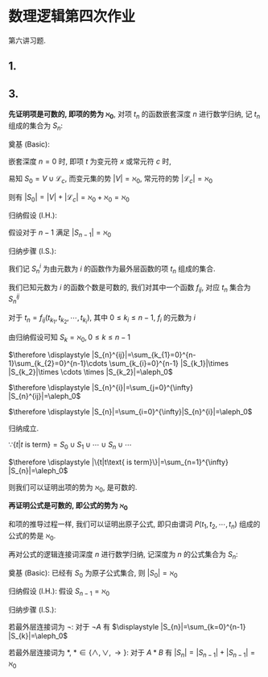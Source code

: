 # 数理逻辑第四次作业

第六讲习题.

## 1.

<!-- ### (1)

对于任何 $\Phi\cap\Psi$ 的有穷子集 $\Delta$

$\because \Delta\subseteq\Phi\cap\Psi$

$\therefore \Delta\subseteq\Phi$, 即 $\Delta$ 也为 $\Phi$ 的有穷子集

$\because Con(\Phi)$

$\therefore \Delta\vdash$ 在 $G$ 中不可证

$\therefore Con(\Phi\cap\Psi)$

### (2)

令 $\Phi=\{A\}, \Psi=\{\lnot A\}$

易知 $\Phi$ 的有穷子集 $\Delta$ 即为 $\{A\}$ 和 $\empty$

并且我们知道 $A\vdash$ 和 $\vdash$ 在 $G$ 中不可证.

同理 $\Psi$ 的有穷子集 $\Delta$ 即为 $\{\lnot A\}$ 和 $\empty$

并且我们知道 $\lnot A\vdash$ 和 $\vdash$ 在 $G$ 中不可证.

而 $\Phi\cup\Psi=\{A, \lnot A\}$

取 $\Delta=\{A, \lnot A\}$

我们有 $\displaystyle \frac{A\vdash A}{A, \lnot A\vdash}\lnot L$

即 $A, \lnot A\vdash$ 在 $G$ 中可证

所以此时 $Con(\Phi\cup\Psi)$ 不成立

即有 $Con(\Phi\cup\Psi)$ 未必成立


## 2.

### (1)

$\because \displaystyle \frac{A\vdash A, B \quad A, B\vdash B}{A, A\to B\vdash B}\to L$

$\therefore$ 存在 $\Phi$ 的有穷子集 $\{A, A\to B\}$ 使得 $\Delta \vdash B$ 可证

由命题 6.7 可知

$\therefore B\in \Phi$

### (2)

对于任何项 $t$

$\because \displaystyle \frac{A[\frac{t}{x}], \forall x.A\vdash A[\frac{t}{x}]}{\forall x.A\vdash A[\frac{t}{x}]}\forall L$

$\therefore$ 存在 $\Phi$ 的有穷子集 $\{\forall x.A\}$ 使得 $\Delta \vdash A[\frac{t}{x}]$ 可证

由命题 6.7 可知

$\therefore A[\frac{t}{x}]\in \Phi$ -->


## 3.

**先证明项是可数的, 即项的势为 $\aleph_0$**, 对项 $t_{n}$ 的函数嵌套深度 $n$ 进行数学归纳, 记 $t_{n}$ 组成的集合为 $S_{n}$:

奠基 (Basic): 

嵌套深度 $n=0$ 时, 即项 $t$ 为变元符 $x$ 或常元符 $c$ 时, 

易知 $S_{0}=V\cup\mathcal{L}_{c}$, 而变元集的势 $|V|=\aleph_0$, 常元符的势 $|\mathcal{L}_{c}|=\aleph_0$

则有 $|S_{0}|=|V|+|\mathcal{L}_{c}|=\aleph_0+\aleph_0=\aleph_0$

归纳假设 (I.H.):

假设对于 $n-1$ 满足 $|S_{n-1}|=\aleph_0$

归纳步骤 (I.S.):

我们记 $S_{n}^{i}$ 为由元数为 $i$ 的函数作为最外层函数的项 $t_{n}$ 组成的集合.

我们已知元数为 $i$ 的函数个数是可数的, 我们对其中一个函数 $f_{ij}$, 对应 $t_{n}$ 集合为 $S_{n}^{ij}$

对于 $t_{n}=f_{ij}(t_{k_{1}}, t_{k_{2}}, \cdots , t_{k_{i}})$, 其中 $0\leqslant k_{i}\leqslant n-1$, $f_{i}$ 的元数为 $i$

由归纳假设可知 $S_{k}=\aleph_0, 0\leqslant k\leqslant n-1$

$\therefore \displaystyle |S_{n}^{ij}|=\sum_{k_{1}=0}^{n-1}\sum_{k_{2}=0}^{n-1}\cdots \sum_{k_{i}=0}^{n-1} |S_{k_1}|\times |S_{k_2}|\times \cdots \times |S_{k_2}|=\aleph_0$

$\therefore \displaystyle |S_{n}^{i}|=\sum_{j=0}^{\infty} |S_{n}^{ij}|=\aleph_0$

$\therefore \displaystyle |S_{n}|=\sum_{i=0}^{\infty}|S_{n}^{i}|=\aleph_0$

归纳成立.

$\because \{t|t\text{ is term}\}=S_0\cup S_1\cup\cdots \cup S_{n}\cup\cdots$

$\therefore \displaystyle |\{t|t\text{ is term}\}|=\sum_{n=1}^{\infty} |S_{n}|=\aleph_0$

则我们可以证明出项的势为 $\aleph_0$, 是可数的.

**再证明公式是可数的, 即公式的势为 $\aleph_0$**

和项的推导过程一样, 我们可以证明出原子公式, 即只由谓词 $P(t_1,t_2,\cdots ,t_{n})$ 组成的公式的势是 $\aleph_0$.

再对公式的逻辑连接词深度 $n$ 进行数学归纳, 记深度为 $n$ 的公式集合为 $S_{n}$:

奠基 (Basic): 已经有 $S_0$ 为原子公式集合, 则 $|S_0|=\aleph_0$

归纳假设 (I.H.): 假设 $S_{n-1}=\aleph_0$

归纳步骤 (I.S.):

若最外层连接词为 $\lnot$: 对于 $\lnot A$ 有 $\displaystyle |S_{n}|=\sum_{k=0}^{n-1} |S_{k}|=\aleph_0$

若最外层连接词为 $*$, $*\in \{\land,\lor,\to\}$: 对于 $A*B$ 有 $|S_{n}|=|S_{n-1}|+|S_{n-1}|=\aleph_0$


<!-- 设当前的一阶语言 $\mathcal{L}$ 的一个协调公式集为 $\Gamma$, 有 $Con(\Gamma)$

若存在一个公式集 $\Delta$ 且 $\Gamma\subseteq \Delta$, 但是 $\Gamma\neq \Delta$, 即此时 $\Gamma$ 不是极大协调的

我们将 $\Gamma$ 扩展为 $\Gamma\cup(\Delta-\Gamma)=\Delta$ 并记为 $\Gamma'$, 重复上一步

直到不存在 $\Delta$ 且 $\Gamma'\subseteq\Delta$, 而 $\Gamma'\neq \Delta$ 的情况.

由这个归纳扩张的过程易知, 

对于任何公式集 $\Delta$, 若 $Con(\Delta)$ 且 $\Gamma'\subseteq\Delta$ 则 $\Gamma'=\Delta$

即一阶语言 $\mathcal{L}$ 的一个协调公式集 $\Gamma$ 均可扩张为 $\mathcal{L}$ 的一个极大协调公式集. -->


<!-- ## 4.

### (2)

令谓词 $p(x): x\doteq s$, 则原式可以变为 $\vdash (s\doteq t)\to p(t)$

$$
\frac{\displaystyle \frac{s\doteq t, p(s)\vdash p(t) \quad \vdash p(s)}{s\doteq t\vdash p(t)}Cut}{\vdash (s\doteq t)\to p(t)}\to R
$$

由等词公理 (1) 可知 $\vdash p(s)$ 可证, 等词公理 (3) 可知 $s\doteq t, p(s)\vdash p(t)$ 可证,

则 $\vdash (s\doteq t)\to(t\doteq s)$ 可证.


### (3)

令谓词 $p(x): s\doteq x$, 则原式可以变为 $\vdash p(t)\to(t\doteq u\to p(u))$

$$
\frac{\displaystyle \frac{t\doteq u, p(t)\vdash p(u)}{p(t)\vdash t\doteq u\to p(u)}\to R}{\vdash p(t)\to(t\doteq u\to p(u))}\to R
$$

由等词公理 (3) 可知 $t\doteq u, p(t)\vdash p(u)$ 可证,

则 $\vdash (s\doteq t)\to(t\doteq u\to s\doteq u)$ 可证.


## 5.



## 6.

将 $A[\frac{c}{x}]$ 记为 $A(c)$, $\exists x.A$ 记为 $\exists x.A(x)$

因为 $\Gamma, A(c)\models B$ 和 Completeness 定理可知

$\Gamma, A(c)\vdash B$ 可证

$$
\frac{\Gamma, \exists x.A(x)\vdash B}{\Gamma, \exists x.A(x)\vdash B}
$$


## 7.

### (1)

令论域 $M=\{0, 1\}$, 定义谓词 $P(0)=F$, $P(1)=T$

则其是 $\forall x(P(x)\to \forall yP(y))$ 的一个反例模型.

当 $x=1, y=0$ 时, $P(x)=T$, $P(y)=F$, 因此 $\forall x(P(x)\to \forall yP(y))$ 不成立

$\therefore \forall x(P(x)\to \forall yP(y))$ 不可证

### (2)

$$
\frac{\displaystyle \frac{\displaystyle \frac{\displaystyle \frac{\displaystyle \frac{P(r)\vdash P(r), \exists xP(x), Q(r)}{P(r)\vdash \exists xP(x), Q(r)}\exists R \quad \frac{Q(r), \forall yQ(y), P(r)\vdash Q(r)}{\forall yQ(y), P(r)\vdash Q(r)}\forall L}{\exists xP(x)\to \forall yQ(y), P(r)\vdash Q(r)}\to L}{\exists xP(x)\to \forall yQ(y)\vdash P(r)\to Q(r)}\to R}{\exists xP(x)\to \forall yQ(y)\vdash\forall z(P(z)\to Q(z))}\forall R}{\vdash(\exists xP(x)\to \forall yQ(y))\to \forall z(P(z)\to Q(z))}\to R
$$

$\therefore (\exists xP(x)\to \forall yQ(y))\to \forall z(P(z)\to Q(z))$ 可证

### (3)

令论域 $M=\{0, 1\}$, 定义谓词 $P(0)=F$, $P(1)=T, Q(0)=F, Q(1)=T$

则其是 $\forall z(P(z)\to Q(z))\to(\exists xP(x)\to \forall yQ(y))$ 的一个反例模型.

易知, 对于该模型来说, $\forall z(P(z)\to Q(z))$ 是成立的, 只需要证明 $\exists xP(x)\to \forall yQ(y)$ 是错误的.

可以看出, 当 $x=1$ 时, $P(x)=T$, 即 $\exists xP(x)$ 是成立的, 只需证 $\forall yQ(y)$ 是错误的.

当 $y=0$ 时, $Q(0)=F$, 因此 $\forall yQ(y)$ 是错误的.

$\therefore \forall z(P(z)\to Q(z))\to(\exists xP(x)\to \forall yQ(y))$ 不可证

### (4)

$$
\frac{\displaystyle \frac{\displaystyle \frac{\displaystyle \frac{\displaystyle \frac{\displaystyle \frac{\displaystyle \frac{R(z,z)\vdash R(z,z)}{\vdash \lnot R(z,z), R(z,z)}\lnot R \quad R(z,z)\vdash R(z,z)}{\lnot R(z,z)\to R(z,z)\vdash R(z,z)}\to L \quad \frac{\displaystyle \frac{\displaystyle \frac{R(z,z)\vdash R(z,z)}{\vdash \lnot R(z,z), R(z,z)}\lnot R \quad R(z,z)\vdash R(z,z)}{\lnot R(z,z)\to R(z,z)\vdash R(z,z)}\to L}{\lnot R(z,z), (\lnot R(z,z)\to R(z,z))\vdash}\lnot L}{(R(z,z)\to \lnot R(z,z)), (\lnot R(z,z)\to R(z,z))\vdash}\to L}{(R(z,z)\to \lnot R(z,z))\land (\lnot R(z,z)\to R(z,z))\vdash}\land L}{\forall x((R(x,z)\to \lnot R(x,x))\land (\lnot R(x,x)\to R(x,z)))\vdash}\forall L}{\exists y\forall x((R(x,y)\to \lnot R(x,x))\land (\lnot R(x,x)\to R(x,y)))\vdash}\exists L}{\vdash \lnot\exists y\forall x((R(x,y)\to \lnot R(x,x))\land (\lnot R(x,x)\to R(x,y)))}
$$

$\therefore \lnot\exists y\forall x((R(x,y)\to \lnot R(x,x))\land (\lnot R(x,x)\to R(x,y)))$ 可证 -->
